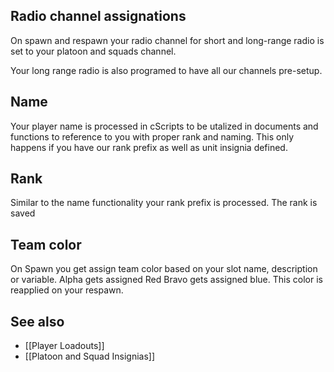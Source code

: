## Radio channel assignations
On spawn and respawn your radio channel for short and long-range radio is set to your platoon and squads channel.

Your long range radio is also programed to have all our channels pre-setup.

## Name
Your player name is processed in cScripts to be utalized in documents and functions to reference to you with proper rank and naming. This only happens if you have our rank prefix as well as unit insignia defined. 

## Rank
Similar to the name functionality your rank prefix is processed. The rank is saved 

## Team color
On Spawn you get assign team color based on your slot name, description or variable. Alpha gets assigned Red Bravo gets assigned blue. This color is reapplied on your respawn.

## See also
* [[Player Loadouts]] 
* [[Platoon and Squad Insignias]]